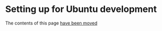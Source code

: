 # Setting up for Ubuntu development

The contents of this page [have been moved](https://canonical-ubuntu-project.readthedocs-hosted.com/contributors/setup/setup/)
